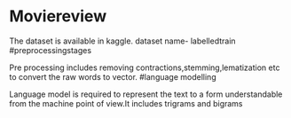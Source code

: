 # Moviereview
The dataset is available in kaggle.
dataset name- labelledtrain
#preprocessingstages

Pre processing includes removing contractions,stemming,lematization etc to convert the raw words to vector.
#language modelling

Language model is required to represent the text to a form understandable from the machine point of view.It includes trigrams and bigrams
